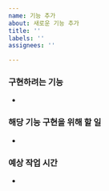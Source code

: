 ```yaml
---
name: 기능 추가
about: 새로운 기능 추가
title: ''
labels: ''
assignees: ''

---
```


### 구현하려는 기능
-

### 해당 기능 구현을 위해 할 일
-

### 예상 작업 시간
-
